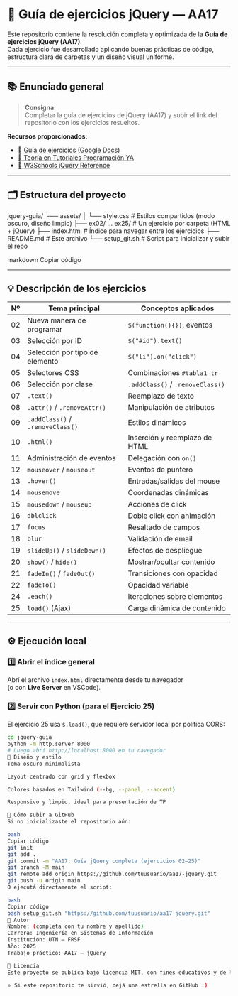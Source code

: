 # 🧩 Guía de ejercicios jQuery — AA17

Este repositorio contiene la resolución completa y optimizada de la **Guía de ejercicios jQuery (AA17)**.  
Cada ejercicio fue desarrollado aplicando buenas prácticas de código, estructura clara de carpetas y un diseño visual uniforme.

---

## 📚 Enunciado general

> **Consigna:**  
> Completar la guía de ejercicios de jQuery (AA17) y subir el link del repositorio con los ejercicios resueltos.

**Recursos proporcionados:**
- [📄 Guía de ejercicios (Google Docs)](https://docs.google.com/document/d/1k152rpXnRoN5nSIuTUT7C9NNWc7m00TPF01eW7B8qnA/edit?usp=sharing)
- [📘 Teoría en Tutoriales Programación YA](https://www.tutorialesprogramacionya.com/javascriptya/jquery/index.php?inicio=0)
- [📗 W3Schools jQuery Reference](https://www.w3schools.com/jquery/default.asp)

---

## 🗂️ Estructura del proyecto

jquery-guia/
├── assets/
│ └── style.css # Estilos compartidos (modo oscuro, diseño limpio)
├── ex02/ ... ex25/ # Un ejercicio por carpeta (HTML + jQuery)
├── index.html # Índice para navegar entre los ejercicios
├── README.md # Este archivo
└── setup_git.sh # Script para inicializar y subir el repo

markdown
Copiar código

---

## 💡 Descripción de los ejercicios

| Nº | Tema principal | Conceptos aplicados |
|----|----------------|--------------------|
| 02 | Nueva manera de programar | `$(function(){})`, eventos |
| 03 | Selección por ID | `$("#id").text()` |
| 04 | Selección por tipo de elemento | `$("li").on("click")` |
| 05 | Selectores CSS | Combinaciones `#tabla1 tr` |
| 06 | Selección por clase | `.addClass()` / `.removeClass()` |
| 07 | `.text()` | Reemplazo de texto |
| 08 | `.attr()` / `.removeAttr()` | Manipulación de atributos |
| 09 | `.addClass()` / `.removeClass()` | Estilos dinámicos |
| 10 | `.html()` | Inserción y reemplazo de HTML |
| 11 | Administración de eventos | Delegación con `on()` |
| 12 | `mouseover` / `mouseout` | Eventos de puntero |
| 13 | `.hover()` | Entradas/salidas del mouse |
| 14 | `mousemove` | Coordenadas dinámicas |
| 15 | `mousedown` / `mouseup` | Acciones de click |
| 16 | `dblclick` | Doble click con animación |
| 17 | `focus` | Resaltado de campos |
| 18 | `blur` | Validación de email |
| 19 | `slideUp()` / `slideDown()` | Efectos de despliegue |
| 20 | `show()` / `hide()` | Mostrar/ocultar contenido |
| 21 | `fadeIn()` / `fadeOut()` | Transiciones con opacidad |
| 22 | `fadeTo()` | Opacidad variable |
| 24 | `.each()` | Iteraciones sobre elementos |
| 25 | `load()` (Ajax) | Carga dinámica de contenido |

---

## ⚙️ Ejecución local

### 1️⃣ Abrir el índice general
Abrí el archivo `index.html` directamente desde tu navegador  
(o con **Live Server** en VSCode).

### 2️⃣ Servir con Python (para el Ejercicio 25)
El ejercicio 25 usa `$.load()`, que requiere servidor local por política CORS:

```bash
cd jquery-guia
python -m http.server 8000
# Luego abrí http://localhost:8000 en tu navegador
🎨 Diseño y estilo
Tema oscuro minimalista

Layout centrado con grid y flexbox

Colores basados en Tailwind (--bg, --panel, --accent)

Responsivo y limpio, ideal para presentación de TP

🚀 Cómo subir a GitHub
Si no inicializaste el repositorio aún:

bash
Copiar código
git init
git add .
git commit -m "AA17: Guía jQuery completa (ejercicios 02–25)"
git branch -M main
git remote add origin https://github.com/tuusuario/aa17-jquery.git
git push -u origin main
O ejecutá directamente el script:

bash
Copiar código
bash setup_git.sh "https://github.com/tuusuario/aa17-jquery.git"
🧠 Autor
Nombre: (completa con tu nombre y apellido)
Carrera: Ingeniería en Sistemas de Información
Institución: UTN — FRSF
Año: 2025
Trabajo práctico: AA17 — jQuery

🏁 Licencia
Este proyecto se publica bajo licencia MIT, con fines educativos y de libre acceso.

⭐️ Si este repositorio te sirvió, dejá una estrella en GitHub :)
